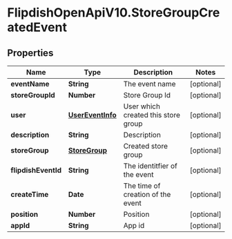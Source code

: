 # FlipdishOpenApiV10.StoreGroupCreatedEvent

## Properties
Name | Type | Description | Notes
------------ | ------------- | ------------- | -------------
**eventName** | **String** | The event name | [optional] 
**storeGroupId** | **Number** | Store Group Id | [optional] 
**user** | [**UserEventInfo**](UserEventInfo.md) | User which created this store group | [optional] 
**description** | **String** | Description | [optional] 
**storeGroup** | [**StoreGroup**](StoreGroup.md) | Created store group | [optional] 
**flipdishEventId** | **String** | The identitfier of the event | [optional] 
**createTime** | **Date** | The time of creation of the event | [optional] 
**position** | **Number** | Position | [optional] 
**appId** | **String** | App id | [optional] 


